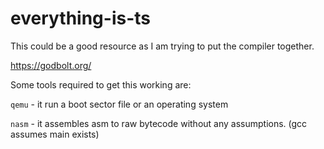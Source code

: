 # everything-is-ts

This could be a good resource as I am trying to put the compiler together.

https://godbolt.org/

Some tools required to get this working are:

`qemu` - it run a boot sector file or an operating system

`nasm` - it assembles asm to raw bytecode without any assumptions. (gcc assumes main exists)

